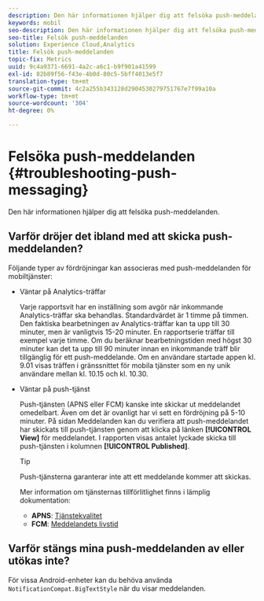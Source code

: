 ```yaml
---
description: Den här informationen hjälper dig att felsöka push-meddelanden.
keywords: mobil
seo-description: Den här informationen hjälper dig att felsöka push-meddelanden.
seo-title: Felsök push-meddelanden
solution: Experience Cloud,Analytics
title: Felsök push-meddelanden
topic-fix: Metrics
uuid: 9c4a9371-6691-4a2c-a6c1-b9f901a41599
exl-id: 82b89f56-f43e-4b0d-80c5-5bff4013e5f7
translation-type: tm+mt
source-git-commit: 4c2a255b343128d2904530279751767e7f99a10a
workflow-type: tm+mt
source-wordcount: '304'
ht-degree: 0%

---
```


# Felsöka push-meddelanden {#troubleshooting-push-messaging}

Den här informationen hjälper dig att felsöka push-meddelanden.

## Varför dröjer det ibland med att skicka push-meddelanden?

Följande typer av fördröjningar kan associeras med push-meddelanden för mobiltjänster:

* Väntar på Analytics-träffar

   Varje rapportsvit har en inställning som avgör när inkommande Analytics-träffar ska behandlas. Standardvärdet är 1 timme på timmen. Den faktiska bearbetningen av Analytics-träffar kan ta upp till 30 minuter, men är vanligtvis 15-20 minuter. En rapportserie träffar till exempel varje timme. Om du beräknar bearbetningstiden med högst 30 minuter kan det ta upp till 90 minuter innan en inkommande träff blir tillgänglig för ett push-meddelande. Om en användare startade appen kl. 9.01 visas träffen i gränssnittet för mobila tjänster som en ny unik användare mellan kl. 10.15 och kl. 10.30.

* Väntar på push-tjänst

   Push-tjänsten (APNS eller FCM) kanske inte skickar ut meddelandet omedelbart. Även om det är ovanligt har vi sett en fördröjning på 5-10 minuter. På sidan Meddelanden kan du verifiera att push-meddelandet har skickats till push-tjänsten genom att klicka på länken **[!UICONTROL View]** för meddelandet. I rapporten visas antalet lyckade skicka till push-tjänsten i kolumnen **[!UICONTROL Published]**.

   >[!TIP]
   >
   >Push-tjänsterna garanterar inte att ett meddelande kommer att skickas.

   Mer information om tjänsternas tillförlitlighet finns i lämplig dokumentation:

   * **APNS**:  [Tjänstekvalitet](https://developer.apple.com/library/content/documentation/NetworkingInternet/Conceptual/RemoteNotificationsPG/APNSOverview.html#//apple_ref/doc/uid/TP40008194-CH8-SW5)
   * **FCM**:  [Meddelandets livstid](https://firebase.google.com/docs/cloud-messaging/concept-options#lifetime)

## Varför stängs mina push-meddelanden av eller utökas inte?

För vissa Android-enheter kan du behöva använda `NotificationCompat.BigTextStyle` när du visar meddelanden.
